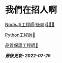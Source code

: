 # 我們在招人啊

[NodeJS工程師(後端)👷👷‍♀️](backend-developer.md)

[Python工程師🐍](python-developer.md)

[品質保證工程師💯](qa-engineer.md)


__*最後更新: 2022-07-25*__
